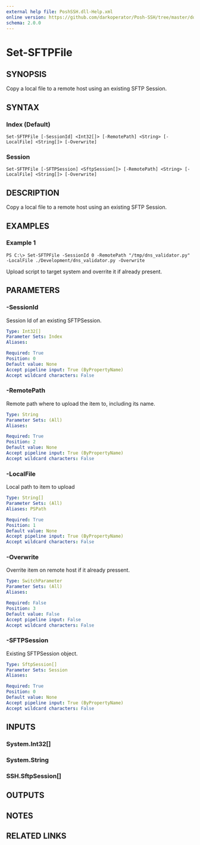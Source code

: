 ```yaml
---
external help file: PoshSSH.dll-Help.xml
online version: https://github.com/darkoperator/Posh-SSH/tree/master/docs
schema: 2.0.0
---
```


# Set-SFTPFile

## SYNOPSIS
Copy a local file to a remote host using an existing SFTP Session.

## SYNTAX

### Index (Default)
```
Set-SFTPFile [-SessionId] <Int32[]> [-RemotePath] <String> [-LocalFile] <String[]> [-Overwrite]
```

### Session
```
Set-SFTPFile [-SFTPSession] <SftpSession[]> [-RemotePath] <String> [-LocalFile] <String[]> [-Overwrite]
```

## DESCRIPTION
Copy a local file to a remote host using an existing SFTP Session.

## EXAMPLES

### Example 1
```
PS C:\> Set-SFTPFile -SessionId 0 -RemotePath "/tmp/dns_validator.py" -LocalFile ./Development/dns_validator.py -Overwrite
```

Upload script to target system and overrite it if already present.

## PARAMETERS

### -SessionId
Session Id of an existing SFTPSession.

```yaml
Type: Int32[]
Parameter Sets: Index
Aliases: 

Required: True
Position: 0
Default value: None
Accept pipeline input: True (ByPropertyName)
Accept wildcard characters: False
```

### -RemotePath
Remote path where to upload the item to, including its name.

```yaml
Type: String
Parameter Sets: (All)
Aliases: 

Required: True
Position: 2
Default value: None
Accept pipeline input: True (ByPropertyName)
Accept wildcard characters: False
```

### -LocalFile
Local path to item to upload

```yaml
Type: String[]
Parameter Sets: (All)
Aliases: PSPath

Required: True
Position: 1
Default value: None
Accept pipeline input: True (ByPropertyName)
Accept wildcard characters: False
```

### -Overwrite
Overrite item on remote host if it already pressent.

```yaml
Type: SwitchParameter
Parameter Sets: (All)
Aliases: 

Required: False
Position: 3
Default value: False
Accept pipeline input: False
Accept wildcard characters: False
```

### -SFTPSession
Existing SFTPSession object.

```yaml
Type: SftpSession[]
Parameter Sets: Session
Aliases: 

Required: True
Position: 0
Default value: None
Accept pipeline input: True (ByPropertyName)
Accept wildcard characters: False
```

## INPUTS

### System.Int32[]

### System.String

### SSH.SftpSession[]

## OUTPUTS

## NOTES

## RELATED LINKS

